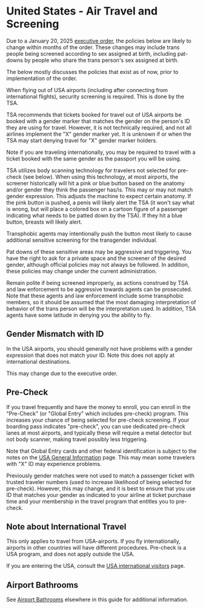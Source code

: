# United States - Air Travel and Screening

Due to a January 20, 2025 [executive
order](https://www.whitehouse.gov/presidential-actions/2025/01/defending-women-from-gender-ideology-extremism-and-restoring-biological-truth-to-the-federal-government/),
the policies below are likely to change within months of the order.
These changes may include trans people being screened according to sex
assigned at birth, including pat-downs by people who share the trans
person's sex assigned at birth.

The below mostly discusses the policies that exist as of now, prior to
implementation of the order.

When flying out of USA airports (including after connecting from
international flights), security screening is required.  This is done by
the TSA.

TSA recommends that tickets booked for travel out of USA airports be
booked with a gender marker that matches the gender on the person's ID
they are using for travel.  However, it is not technically required, and
not all airlines implement the "X" gender marker yet.  It is unknown if
or when the TSA may start denying travel for "X" gender marker holders.

Note if you are traveling internationally, you may be required to travel
with a ticket booked with the same gender as the passport you will be
using.

TSA utilizes body scanning technology for travelers not selected for
pre-check (see below).  When using this technology, at most airports,
the screener historically will hit a pink or blue button based on the
anatomy and/or gender they think the passenger has/is.  This may or may
not match gender expression.  This adjusts the machine to expect certain
anatomy.  If the pink button is pushed, a penis will likely alert the
TSA (it won't say what is wrong, but will place a colored box on a
cartoon figure of a passenger indicating what needs to be patted down by
the TSA).  If they hit a blue button, breasts will likely alert.

Transphobic agents may intentionally push the button most likely to
cause additional sensitive screening for the transgender individual.

Pat downs of these sensitive areas may be aggressive and triggering. You
have the right to ask for a private space and the screener of the
desired gender, although official policies may not always be followed.
In addition, these policies may change under the current administration.

Remain polite if being screened improperly, as actions construed by TSA
and law enforcement to be aggressive towards agents can be prosecuted.
Note that these agents and law enforcement include some transphobic
members, so it should be assumed that the most damaging interpretation
of behavior of the trans person will be the interpretation used. In
addition, TSA agents have some latitude in denying you the ability to
fly.

## Gender Mismatch with ID

In the USA airports, you should generally not have problems with a
gender expression that does not match your ID.  Note this does not
apply at international destinations.

This may change due to the executive order.

## Pre-Check

If you travel frequently and have the money to enroll, you can enroll in
the "Pre-Check" (or "Global Entry" which includes pre-check) program.
This increases your chance of being selected for pre-check screening. If
your boarding pass indicates "pre-check", you can use dedicated
pre-check lanes at most airports, and typically these will require a
metal detector but not body scanner, making travel possibly less
triggering. 

Note that Global Entry cards and other federal identification is subject
to the notes on the [USA General Information](notes/usa-general.md)
page. This may mean some travelers with "X" ID may experience problems.

Previously gender matches were not used to match a passenger ticket with
trusted traveler numbers (used to increase likelihood of being selected
for pre-check).  However, this may change, and it is best to ensure that
you use ID that matches your gender as indicated to your airline at
ticket purchase time and your membership in the travel program that
entitles you to pre-check.

## Note about International Travel

This only applies to travel from USA-airports.  If you fly
internationally, airports in other countries will have different
procedures. Pre-check is a USA program, and does not apply outside the
USA.

If you are entering the USA, consult the [USA international visitors](notes/usa-immigration.md) page.

## Airport Bathrooms

See [Airport Bathrooms](notes/airport-bathrooms.md) elsewhere in this guide
for additional information.
